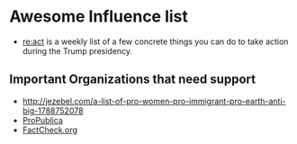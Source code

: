 # Awesome Influence list

* [re:act](http://eepurl.com/co65ar) is a weekly list of a few concrete things you can do to take action during the Trump presidency.

## Important Organizations that need support

* http://jezebel.com/a-list-of-pro-women-pro-immigrant-pro-earth-anti-big-1788752078
* [ProPublica](https://www.propublica.org/donate/)
* [FactCheck.org](https://giving.apps.upenn.edu/giving/jsp/fast.do?fastStart=simpleForm&program=ANS&fund=602014)
